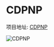 # CDPNP

项目地址: [CDPNP](https://github.com/dukelec/cdpnp)

![CDPNP](https://github.com/dukelec/cdpnp/raw/master/doc/hardware.jpg)
